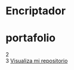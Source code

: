 # Encriptador

 # portafolio
2  
3  <a href="https://luzdalis-lopez.github.io/portafolio/">Visualiza mi repositorio</a>
